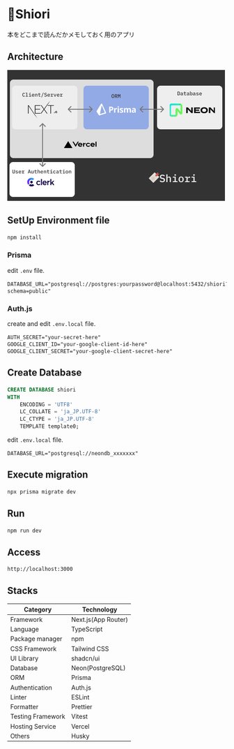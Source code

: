 # 🔖Shiori

本をどこまで読んだかメモしておく用のアプリ

## Architecture

![アーキテクチャ図](/docs/architecture.png)

## SetUp Environment file

```bash
npm install
```

### Prisma

edit `.env` file.

```env
DATABASE_URL="postgresql://postgres:yourpassword@localhost:5432/shiori?schema=public"
```

### Auth.js

create and edit `.env.local` file.

```env
AUTH_SECRET="your-secret-here"
GOOGLE_CLIENT_ID="your-google-client-id-here"
GOOGLE_CLIENT_SECRET="your-google-client-secret-here"
```

## Create Database

```sql
CREATE DATABASE shiori
WITH
    ENCODING = 'UTF8'
    LC_COLLATE = 'ja_JP.UTF-8'
    LC_CTYPE = 'ja_JP.UTF-8'
    TEMPLATE template0;
```

edit `.env.local` file.

```env
DATABASE_URL="postgresql://neondb_xxxxxxx"
```

## Execute migration

```sh
npx prisma migrate dev
```

## Run

```sh
npm run dev
```

## Access

```
http://localhost:3000
```

## Stacks

| Category          | Technology          |
| ----------------- | ------------------- |
| Framework         | Next.js(App Router) |
| Language          | TypeScript          |
| Package manager   | npm                 |
| CSS Framework     | Tailwind CSS        |
| UI Library        | shadcn/ui           |
| Database          | Neon(PostgreSQL)    |
| ORM               | Prisma              |
| Authentication    | Auth.js             |
| Linter            | ESLint              |
| Formatter         | Prettier            |
| Testing Framework | Vitest              |
| Hosting Service   | Vercel              |
| Others            | Husky               |
